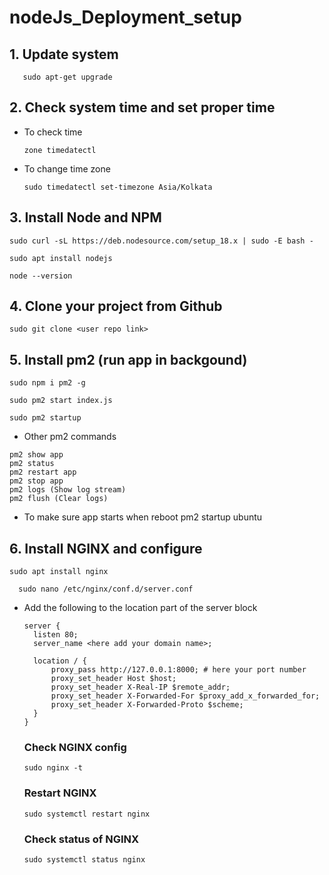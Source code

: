 # nodeJs_Deployment_setup

## 1. Update system
```sudo apt-get update
   sudo apt-get upgrade
```

## 2. Check system time and set proper time
- To check time
  ```
  zone timedatectl
   ```

- To change time zone
  ```
  sudo timedatectl set-timezone Asia/Kolkata
   ```

## 3. Install Node and NPM
``` 
sudo curl -sL https://deb.nodesource.com/setup_18.x | sudo -E bash -
```

```sudo apt install nodejs```

``` node --version ```

## 4. Clone your project from Github

``` sudo git clone <user repo link> ```
## 5. Install pm2 (run app in backgound)
``` 
sudo npm i pm2 -g
```
``` 
sudo pm2 start index.js
 ```
``` 
sudo pm2 startup
```
 - Other pm2 commands
  ```
  pm2 show app
  pm2 status
  pm2 restart app
  pm2 stop app
  pm2 logs (Show log stream)
  pm2 flush (Clear logs)
  ```
  - To make sure app starts when reboot pm2 startup ubuntu
  
## 6. Install NGINX and configure
  ```
  sudo apt install nginx
```
``` 
  sudo nano /etc/nginx/conf.d/server.conf
 ```
- Add the following to the location part of the server block
  ```
  server {
    listen 80;
    server_name <here add your domain name>; 

    location / {
        proxy_pass http://127.0.0.1:8000; # here your port number 
        proxy_set_header Host $host;
        proxy_set_header X-Real-IP $remote_addr;
        proxy_set_header X-Forwarded-For $proxy_add_x_forwarded_for;
        proxy_set_header X-Forwarded-Proto $scheme;
    }
  }
  ```
  
  ### Check NGINX config
  ``` sudo nginx -t ```
  
  ### Restart NGINX
  ```sudo systemctl restart nginx```
  
  ### Check status  of NGINX
  ```sudo systemctl status nginx```
  
